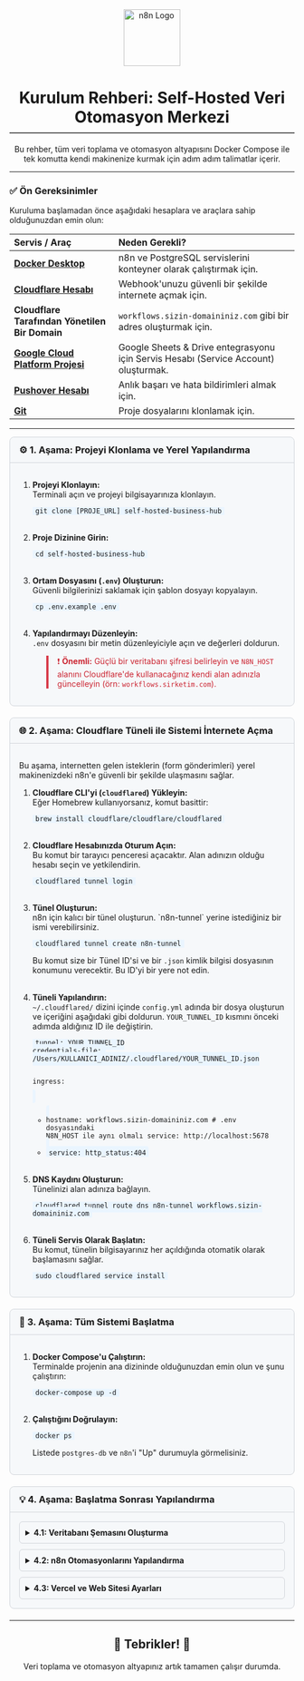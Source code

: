 <div align="center">
  <img src="https://raw.githubusercontent.com/n8n-io/n8n-docs/main/archive/static/images/n8n-logo.png" alt="n8n Logo" width="100"/>
  <h1 style="border-bottom: 2px solid #555; padding-bottom: 10px;">Kurulum Rehberi: Self-Hosted Veri Otomasyon Merkezi</h1>
  <p>Bu rehber, tüm veri toplama ve otomasyon altyapısını Docker Compose ile tek komutta kendi makinenize kurmak için adım adım talimatlar içerir.</p>
</div>

---

### **✅ Ön Gereksinimler**

Kuruluma başlamadan önce aşağıdaki hesaplara ve araçlara sahip olduğunuzdan emin olun:

| Servis / Araç | Neden Gerekli? |
| :--- | :--- |
| **[Docker Desktop](https://www.docker.com/products/docker-desktop/)** | n8n ve PostgreSQL servislerini konteyner olarak çalıştırmak için. |
| **[Cloudflare Hesabı](https://cloudflare.com/)** | Webhook'unuzu güvenli bir şekilde internete açmak için. |
| **Cloudflare Tarafından Yönetilen Bir Domain** | `workflows.sizin-domaininiz.com` gibi bir adres oluşturmak için. |
| **[Google Cloud Platform Projesi](https://console.cloud.google.com/)** | Google Sheets & Drive entegrasyonu için Servis Hesabı (Service Account) oluşturmak. |
| **[Pushover Hesabı](https://pushover.net/)** | Anlık başarı ve hata bildirimleri almak için. |
| **[Git](https://git-scm.com/downloads)** | Proje dosyalarını klonlamak için. |

---

<div style="background-color: #f6f8fa; border: 1px solid #d1d5da; border-radius: 8px; margin-bottom: 20px;">
  <h3 style="margin: 0; padding: 12px 16px; background-color: #f6f8fa; border-top-left-radius: 8px; border-top-right-radius: 8px; border-bottom: 1px solid #d1d5da;">
    ⚙️ 1. Aşama: Projeyi Klonlama ve Yerel Yapılandırma
  </h3>
  <div style="padding: 16px;">
    <ol>
      <li>
        <strong>Projeyi Klonlayın:</strong><br>
        Terminali açın ve projeyi bilgisayarınıza klonlayın.
        <pre><code style="background-color: #eaf5ff; padding: 5px; border-radius: 4px;">git clone [PROJE_URL] self-hosted-business-hub</code></pre>
      </li>
      <br>
      <li>
        <strong>Proje Dizinine Girin:</strong>
        <pre><code style="background-color: #eaf5ff; padding: 5px; border-radius: 4px;">cd self-hosted-business-hub</code></pre>
      </li>
      <br>
      <li>
        <strong>Ortam Dosyasını (<code>.env</code>) Oluşturun:</strong><br>
        Güvenli bilgilerinizi saklamak için şablon dosyayı kopyalayın.
        <pre><code style="background-color: #eaf5ff; padding: 5px; border-radius: 4px;">cp .env.example .env</code></pre>
      </li>
      <br>
      <li>
        <strong>Yapılandırmayı Düzenleyin:</strong><br>
        <code>.env</code> dosyasını bir metin düzenleyiciyle açın ve değerleri doldurun.
        <blockquote style="border-left: 4px solid #d73a49; padding-left: 1rem; color: #cb2431;">
          <p>❗ <strong>Önemli:</strong> Güçlü bir veritabanı şifresi belirleyin ve <code>N8N_HOST</code> alanını Cloudflare'de kullanacağınız kendi alan adınızla güncelleyin (örn: <code>workflows.sirketim.com</code>).</p>
        </blockquote>
      </li>
    </ol>
  </div>
</div>

<div style="background-color: #f6f8fa; border: 1px solid #d1d5da; border-radius: 8px; margin-bottom: 20px;">
  <h3 style="margin: 0; padding: 12px 16px; background-color: #f6f8fa; border-top-left-radius: 8px; border-top-right-radius: 8px; border-bottom: 1px solid #d1d5da;">
    🌐 2. Aşama: Cloudflare Tüneli ile Sistemi İnternete Açma
  </h3>
  <div style="padding: 16px;">
    <p>Bu aşama, internetten gelen isteklerin (form gönderimleri) yerel makinenizdeki n8n'e güvenli bir şekilde ulaşmasını sağlar.</p>
    <ol>
      <li>
        <strong>Cloudflare CLI'yi (<code>cloudflared</code>) Yükleyin:</strong><br>
        Eğer Homebrew kullanıyorsanız, komut basittir:
        <pre><code style="background-color: #eaf5ff; padding: 5px; border-radius: 4px;">brew install cloudflare/cloudflare/cloudflared</code></pre>
      </li>
      <br>
      <li>
        <strong>Cloudflare Hesabınızda Oturum Açın:</strong><br>
        Bu komut bir tarayıcı penceresi açacaktır. Alan adınızın olduğu hesabı seçin ve yetkilendirin.
        <pre><code style="background-color: #eaf5ff; padding: 5px; border-radius: 4px;">cloudflared tunnel login</code></pre>
      </li>
      <br>
      <li>
        <strong>Tünel Oluşturun:</strong><br>
        n8n için kalıcı bir tünel oluşturun. `n8n-tunnel` yerine istediğiniz bir ismi verebilirsiniz.
        <pre><code style="background-color: #eaf5ff; padding: 5px; border-radius: 4px;">cloudflared tunnel create n8n-tunnel</code></pre>
        <p>Bu komut size bir Tünel ID'si ve bir <code>.json</code> kimlik bilgisi dosyasının konumunu verecektir. Bu ID'yi bir yere not edin.</p>
      </li>
      <br>
      <li>
        <strong>Tüneli Yapılandırın:</strong><br>
        <code>~/.cloudflared/</code> dizini içinde <code>config.yml</code> adında bir dosya oluşturun ve içeriğini aşağıdaki gibi doldurun. <code>YOUR_TUNNEL_ID</code> kısmını önceki adımda aldığınız ID ile değiştirin.
        <pre><code style="background-color: #eaf5ff; padding: 5px; border-radius: 4px;">tunnel: YOUR_TUNNEL_ID
credentials-file: /Users/KULLANICI_ADINIZ/.cloudflared/YOUR_TUNNEL_ID.json

ingress:
  - hostname: workflows.sizin-domaininiz.com # .env dosyasındaki N8N_HOST ile aynı olmalı
    service: http://localhost:5678
  - service: http_status:404</code></pre>
      </li>
      <br>
      <li>
        <strong>DNS Kaydını Oluşturun:</strong><br>
        Tünelinizi alan adınıza bağlayın.
        <pre><code style="background-color: #eaf5ff; padding: 5px; border-radius: 4px;">cloudflared tunnel route dns n8n-tunnel workflows.sizin-domaininiz.com</code></pre>
      </li>
      <br>
      <li>
        <strong>Tüneli Servis Olarak Başlatın:</strong><br>
        Bu komut, tünelin bilgisayarınız her açıldığında otomatik olarak başlamasını sağlar.
        <pre><code style="background-color: #eaf5ff; padding: 5px; border-radius: 4px;">sudo cloudflared service install</code></pre>
      </li>
    </ol>
  </div>
</div>

<div style="background-color: #f6f8fa; border: 1px solid #d1d5da; border-radius: 8px; margin-bottom: 20px;">
  <h3 style="margin: 0; padding: 12px 16px; background-color: #f6f8fa; border-top-left-radius: 8px; border-top-right-radius: 8px; border-bottom: 1px solid #d1d5da;">
    🚀 3. Aşama: Tüm Sistemi Başlatma
  </h3>
  <div style="padding: 16px;">
    <ol>
      <li>
        <strong>Docker Compose'u Çalıştırın:</strong><br>
        Terminalde projenin ana dizininde olduğunuzdan emin olun ve şunu çalıştırın:
        <pre><code style="background-color: #eaf5ff; padding: 5px; border-radius: 4px;">docker-compose up -d</code></pre>
      </li>
      <br>
      <li>
        <strong>Çalıştığını Doğrulayın:</strong><br>
        <pre><code style="background-color: #eaf5ff; padding: 5px; border-radius: 4px;">docker ps</code></pre>
        <p>Listede <code>postgres-db</code> ve <code>n8n</code>'i "Up" durumuyla görmelisiniz.</p>
      </li>
    </ol>
  </div>
</div>

<div style="background-color: #f6f8fa; border: 1px solid #d1d5da; border-radius: 8px; margin-bottom: 20px;">
  <h3 style="margin: 0; padding: 12px 16px; background-color: #f6f8fa; border-top-left-radius: 8px; border-top-right-radius: 8px; border-bottom: 1px solid #d1d5da;">
    💡 4. Aşama: Başlatma Sonrası Yapılandırma
  </h3>
  <div style="padding: 16px;">

<details style="margin-bottom: 10px; border: 1px solid #d1d5da; border-radius: 6px;">
  <summary style="padding: 10px; font-weight: bold; cursor: pointer;">4.1: Veritabanı Şemasını Oluşturma</summary>
  <div style="padding: 15px; border-top: 1px solid #d1d5da;">
    <ol>
      <li>PostgreSQL veritabanına bağlanın (PgAdmin, DBeaver veya TablePlus gibi bir araçla). Bağlantı bilgileri:
        <ul>
          <li><strong>Host:</strong> <code>localhost</code></li>
          <li><strong>Port:</strong> <code>5432</code></li>
          <li><strong>Database:</strong> <code>postgres</code></li>
          <li><strong>Kullanıcı:</strong> <code>postgres</code></li>
          <li><strong>Şifre:</strong> <code>.env</code> dosyanızdaki <code>POSTGRES_PASSWORD</code>.</li>
        </ul>
      </li>
      <li>Bir "Query Tool" (Sorgu Aracı) açın.</li>
      <li><code>sql-schema/schema.sql</code> dosyasının tüm içeriğini kopyalayıp Sorgu Aracına yapıştırın ve tablolarınızı oluşturmak için çalıştırın.</li>
    </ol>
  </div>
</details>

<details style="margin-bottom: 10px; border: 1px solid #d1d5da; border-radius: 6px;">
  <summary style="padding: 10px; font-weight: bold; cursor: pointer;">4.2: n8n Otomasyonlarını Yapılandırma</summary>
  <div style="padding: 15px; border-top: 1px solid #d1d5da;">
    <ol>
      <li>Tarayıcınızda <code>http://localhost:5678</code> adresine gidin ve n8n yönetici kullanıcınızı oluşturun.</li>
      <li>Ana ekranda, <strong><code>Workflows -> Import -> Import from file...</code></strong> seçeneğine gidin.</li>
      <li><code>n8n-workflows</code> dizinindeki <code>.json</code> dosyalarını tek tek içe aktarın.</li>
      <li>
        <strong>Kritik Adım: Kimlik Bilgilerini (Credentials) Oluşturma</strong><br>
        Sol menüden <strong>Credentials</strong>'a gidin ve aşağıdaki kimlik bilgilerini oluşturun:
        <ul>
          <li><strong>PostgreSQL:</strong> Veritabanı bilgilerinizle (`host: postgres`, `password: .env`'deki şifre) yeni bir kimlik bilgisi oluşturun.</li>
          <li><strong>Google:</strong> Kendi Google Cloud Servis Hesabı JSON anahtarınızı kullanarak "Google API" kimlik bilgisi oluşturun.</li>
          <li><strong>Pushover:</strong> Pushover User Key ve API Token'ınızla yeni bir Pushover kimlik bilgisi oluşturun.</li>
        </ul>
      </li>
      <li><strong>İş Akışlarını Güncelleyin:</strong> İçe aktardığınız iş akışını açın. PostgreSQL, Google Sheets/Drive ve Pushover düğümlerine tıklayıp, "Credential" bölümünden az önce oluşturduğunuz doğru kimlik bilgilerini seçin.</li>
      <li>Google Sheets/Drive düğümlerindeki <strong>Spreadsheet ID</strong> ve <strong>Folder ID</strong> alanlarını kendi ID'lerinizle güncelleyin.</li>
      <li>Sağ üst köşedeki <strong>"Active"</strong> düğmesini kullanarak iş akışını etkinleştirin.</li>
    </ol>
  </div>
</details>

<details style="border: 1px solid #d1d5da; border-radius: 6px;">
  <summary style="padding: 10px; font-weight: bold; cursor: pointer;">4.3: Vercel ve Web Sitesi Ayarları</summary>
  <div style="padding: 15px; border-top: 1px solid #d1d5da;">
    <ol>
      <li>
        <strong>Webhook URL'sini Alın:</strong><br>
        n8n'deki iş akışınızda Webhook düğümüne tıklayın. "Production URL" olarak görünen <code>https://workflows.sizin-domaininiz.com/...</code> adresini kopyalayın.
      </li>
      <li>
        <strong>Web Sitenizin Formunu Güncelleyin:</strong><br>
        Vercel'de deploy ettiğiniz web sitenizin form kodunda, formun `action` (eylem) URL'sini bu kopyaladığınız webhook adresine ayarlayın.
      </li>
      <li>
        <strong>CORS Ayarları (Gerekirse):</strong><br>
        Eğer Vercel'deki sitenizden n8n'e istek gönderirken tarayıcıda CORS hatası alırsanız, Vercel projenize bir <code>vercel.json</code> dosyası ekleyerek veya sunucu tarafı kodunuzda (Next.js API route gibi) gerekli `Access-Control-Allow-Origin` başlıklarını (header) ayarlamanız gerekebilir.
      </li>
    </ol>
  </div>
</details>
  </div>
</div>

---

<div align="center">
  <h2>🎉 Tebrikler! 🎉</h2>
  <p>Veri toplama ve otomasyon altyapınız artık tamamen çalışır durumda.</p>
</div>